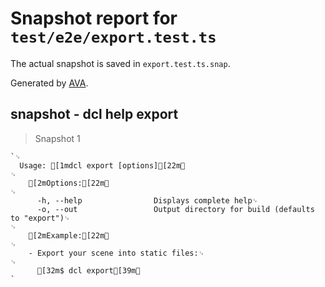 # Snapshot report for `test/e2e/export.test.ts`

The actual snapshot is saved in `export.test.ts.snap`.

Generated by [AVA](https://ava.li).

## snapshot - dcl help export

> Snapshot 1

    `␊
      Usage: [1mdcl export [options][22m␊
    ␊
        [2mOptions:[22m␊
    ␊
          -h, --help                Displays complete help␊
          -o, --out                 Output directory for build (defaults to "export")␊
    ␊
        [2mExample:[22m␊
    ␊
        - Export your scene into static files:␊
    ␊
          [32m$ dcl export[39m␊
    `
